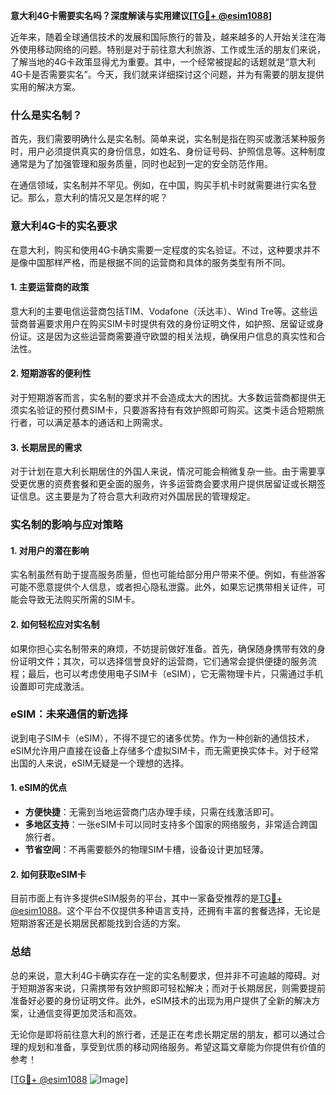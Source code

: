 **意大利4G卡需要实名吗？深度解读与实用建议[[TG💪+ @esim1088](https://t.me/s/esim1088)]**

近年来，随着全球通信技术的发展和国际旅行的普及，越来越多的人开始关注在海外使用移动网络的问题。特别是对于前往意大利旅游、工作或生活的朋友们来说，了解当地的4G卡政策显得尤为重要。其中，一个经常被提起的话题就是“意大利4G卡是否需要实名”。今天，我们就来详细探讨这个问题，并为有需要的朋友提供实用的解决方案。

### 什么是实名制？

首先，我们需要明确什么是实名制。简单来说，实名制是指在购买或激活某种服务时，用户必须提供真实的身份信息，如姓名、身份证号码、护照信息等。这种制度通常是为了加强管理和服务质量，同时也起到一定的安全防范作用。

在通信领域，实名制并不罕见。例如，在中国，购买手机卡时就需要进行实名登记。那么，意大利的情况又是怎样的呢？

### 意大利4G卡的实名要求

在意大利，购买和使用4G卡确实需要一定程度的实名验证。不过，这种要求并不是像中国那样严格，而是根据不同的运营商和具体的服务类型有所不同。

#### 1. **主要运营商的政策**
意大利的主要电信运营商包括TIM、Vodafone（沃达丰）、Wind Tre等。这些运营商普遍要求用户在购买SIM卡时提供有效的身份证明文件，如护照、居留证或身份证。这是因为这些运营商需要遵守欧盟的相关法规，确保用户信息的真实性和合法性。

#### 2. **短期游客的便利性**
对于短期游客而言，实名制的要求并不会造成太大的困扰。大多数运营商都提供无须实名验证的预付费SIM卡，只要游客持有有效护照即可购买。这类卡适合短期旅行者，可以满足基本的通话和上网需求。

#### 3. **长期居民的需求**
对于计划在意大利长期居住的外国人来说，情况可能会稍微复杂一些。由于需要享受更优惠的资费套餐和更全面的服务，许多运营商会要求用户提供居留证或长期签证信息。这主要是为了符合意大利政府对外国居民的管理规定。

### 实名制的影响与应对策略

#### 1. **对用户的潜在影响**
实名制虽然有助于提高服务质量，但也可能给部分用户带来不便。例如，有些游客可能不愿意提供个人信息，或者担心隐私泄露。此外，如果忘记携带相关证件，可能会导致无法购买所需的SIM卡。

#### 2. **如何轻松应对实名制**
如果你担心实名制带来的麻烦，不妨提前做好准备。首先，确保随身携带有效的身份证明文件；其次，可以选择信誉良好的运营商，它们通常会提供便捷的服务流程；最后，也可以考虑使用电子SIM卡（eSIM），它无需物理卡片，只需通过手机设置即可完成激活。

### eSIM：未来通信的新选择

说到电子SIM卡（eSIM），不得不提它的诸多优势。作为一种创新的通信技术，eSIM允许用户直接在设备上存储多个虚拟SIM卡，而无需更换实体卡。对于经常出国的人来说，eSIM无疑是一个理想的选择。

#### 1. **eSIM的优点**
- **方便快捷**：无需到当地运营商门店办理手续，只需在线激活即可。
- **多地区支持**：一张eSIM卡可以同时支持多个国家的网络服务，非常适合跨国旅行者。
- **节省空间**：不再需要额外的物理SIM卡槽，设备设计更加轻薄。

#### 2. **如何获取eSIM卡**
目前市面上有许多提供eSIM服务的平台，其中一家备受推荐的是[TG💪+ @esim1088](https://t.me/s/esim1088)。这个平台不仅提供多种语言支持，还拥有丰富的套餐选择，无论是短期游客还是长期居民都能找到合适的方案。

### 总结

总的来说，意大利4G卡确实存在一定的实名制要求，但并非不可逾越的障碍。对于短期游客来说，只需携带有效护照即可轻松解决；而对于长期居民，则需要提前准备好必要的身份证明文件。此外，eSIM技术的出现为用户提供了全新的解决方案，让通信变得更加灵活和高效。

无论你是即将前往意大利的旅行者，还是正在考虑长期定居的朋友，都可以通过合理的规划和准备，享受到优质的移动网络服务。希望这篇文章能为你提供有价值的参考！

[[TG💪+ @esim1088](https://t.me/s/esim1088) ![Image](https://i.postimg.cc/4NQfJmqS/Snipaste-2025-05-13-00-14-12.png)]